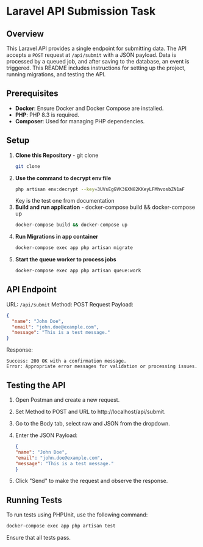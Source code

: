 # Laravel API Submission Task

## Overview

This Laravel API provides a single endpoint for submitting data. The API accepts a `POST` request at `/api/submit` with a JSON payload. Data is processed by a queued job, and after saving to the database, an event is triggered. This README includes instructions for setting up the project, running migrations, and testing the API.

## Prerequisites

- **Docker**: Ensure Docker and Docker Compose are installed.
- **PHP**: PHP 8.3 is required.
- **Composer**: Used for managing PHP dependencies.

## Setup

1. **Clone this Repository** - git clone
    ```bash
    git clone
    ```
2. **Use the command to decrypt env file**
    ```bash
    php artisan env:decrypt --key=3UVsEgGVK36XN82KKeyLFMhvosbZN1aF
    ```
    Key is the test one from documentation
3. **Build and run application** - docker-compose build && docker-compose up
    ```bash
    docker-compose build && docker-compose up
    ```
4. **Run Migrations in app container**
    ```bash
    docker-compose exec app php artisan migrate
    ```
5. **Start the queue worker to process jobs**
    ```bash
    docker-compose exec app php artisan queue:work
    ```

## API Endpoint

URL: `/api/submit`
Method: POST
Request Payload:
```json
{
  "name": "John Doe",
  "email": "john.doe@example.com",
  "message": "This is a test message."
}
```
Response:

    Success: 200 OK with a confirmation message.
    Error: Appropriate error messages for validation or processing issues.

## Testing the API

1. Open Postman and create a new request.

2. Set Method to POST and URL to http://localhost/api/submit.

3. Go to the Body tab, select raw and JSON from the dropdown.

4. Enter the JSON Payload:
    ```json
    {
    "name": "John Doe",
    "email": "john.doe@example.com",
    "message": "This is a test message."
    }
    ```

5. Click "Send" to make the request and observe the response. 

## Running Tests

To run tests using PHPUnit, use the following command:
```bash
docker-compose exec app php artisan test
```

Ensure that all tests pass.
